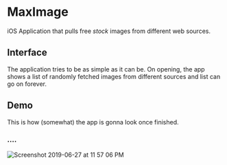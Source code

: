 # MaxImage
iOS Application that pulls free _stock_ images from different web sources.

## Interface
The application tries to be as simple as it can be. On opening, the app shows a list of randomly fetched images from different sources and list can go on forever.

## Demo
This is how (somewhat) the app is gonna look once finished.

### ....

![Screenshot 2019-06-27 at 11 57 06 PM](https://user-images.githubusercontent.com/32016777/60290900-5fbd4000-9937-11e9-8695-34309ca67531.png)

